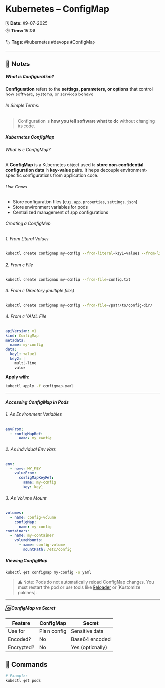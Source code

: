 # Kubernetes – ConfigMap

🗓️ **Date:** 09-07-2025  
🕒 **Time:** 16:09  

🏷️ **Tags:** #kubernetes #devops #ConfigMap  

---

## 📝 Notes

#####  What is Configuration?

**Configuration** refers to the **settings, parameters, or options** that control how software, systems, or services behave.
######  In Simple Terms:

> Configuration is **how you tell software what to do** without changing its code.
#####  Kubernetes ConfigMap

######  What is a ConfigMap?

A **ConfigMap** is a Kubernetes object used to **store non-confidential configuration data** in **key-value** pairs. It helps decouple environment-specific configurations from application code.

######  Use Cases

- Store configuration files (e.g., `app.properties`, `settings.json`)
- Store environment variables for pods
- Centralized management of app configurations

######  Creating a ConfigMap

###### 1. From Literal Values

```bash
kubectl create configmap my-config --from-literal=key1=value1 --from-literal=key2=value2
```

###### 2. From a File

```bash
kubectl create configmap my-config --from-file=config.txt
```

###### 3. From a Directory (multiple files)

```bash
kubectl create configmap my-config --from-file=/path/to/config-dir/
```

###### 4. From a YAML File

```yaml
apiVersion: v1
kind: ConfigMap
metadata:
  name: my-config
data:
  key1: value1
  key2: |
    multi-line
    value
```

**Apply with:**

```bash
kubectl apply -f configmap.yaml
```

---

#####  Accessing ConfigMap in Pods

###### 1. As Environment Variables

```yaml
envFrom:
  - configMapRef:
      name: my-config
```

###### 2. As Individual Env Vars

```yaml
env:
  - name: MY_KEY
    valueFrom:
      configMapKeyRef:
        name: my-config
        key: key1
```

###### 3. As Volume Mount

```yaml
volumes:
  - name: config-volume
    configMap:
      name: my-config
containers:
  - name: my-container
    volumeMounts:
      - name: config-volume
        mountPath: /etc/config
```

#####  Viewing ConfigMap

```bash
kubectl get configmap my-config -o yaml
```

> ⚠️ Note: Pods do not automatically reload ConfigMap changes. You must restart the pod or use tools like [Reloader](https://github.com/stakater/Reloader) or [Kustomize patches].

---

##### 🆚 ConfigMap vs Secret

| Feature    | ConfigMap    | Secret           |
| ---------- | ------------ | ---------------- |
| Use for    | Plain config | Sensitive data   |
| Encoded?   | No           | Base64 encoded   |
| Encrypted? | No           | Yes (optionally) |

## 🧾 Commands

```bash
# Example:
kubectl get pods
```
